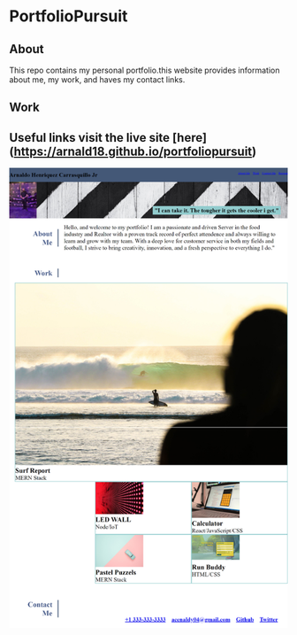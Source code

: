 # PortfolioPursuit

## About

This repo contains my personal portfolio.this website provides information about me, my work, and haves my contact links.

## Work

## Useful links visit the live site [here] (https://arnald18.github.io/portfoliopursuit)

![Screenshot of portfolio](./assets/images/screenshot%20202.png)
